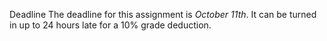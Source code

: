 Deadline
The deadline for this assignment is *October 11th*. It can be turned in up to 24 hours late for a 10% grade deduction.
